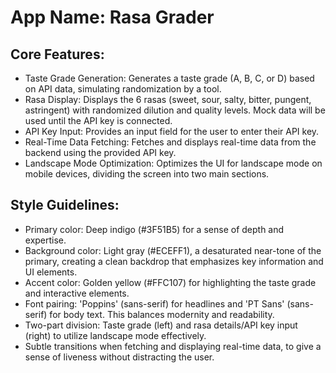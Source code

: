 # **App Name**: Rasa Grader

## Core Features:

- Taste Grade Generation: Generates a taste grade (A, B, C, or D) based on API data, simulating randomization by a tool. 
- Rasa Display: Displays the 6 rasas (sweet, sour, salty, bitter, pungent, astringent) with randomized dilution and quality levels. Mock data will be used until the API key is connected.
- API Key Input: Provides an input field for the user to enter their API key.
- Real-Time Data Fetching: Fetches and displays real-time data from the backend using the provided API key.
- Landscape Mode Optimization: Optimizes the UI for landscape mode on mobile devices, dividing the screen into two main sections.

## Style Guidelines:

- Primary color: Deep indigo (#3F51B5) for a sense of depth and expertise.
- Background color: Light gray (#ECEFF1), a desaturated near-tone of the primary, creating a clean backdrop that emphasizes key information and UI elements.
- Accent color: Golden yellow (#FFC107) for highlighting the taste grade and interactive elements.
- Font pairing: 'Poppins' (sans-serif) for headlines and 'PT Sans' (sans-serif) for body text. This balances modernity and readability.
- Two-part division: Taste grade (left) and rasa details/API key input (right) to utilize landscape mode effectively.
- Subtle transitions when fetching and displaying real-time data, to give a sense of liveness without distracting the user.